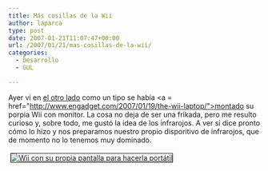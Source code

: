 ```yaml
---
title: Más cosillas de la Wii
author: laparca
type: post
date: 2007-01-21T11:07:47+00:00
url: /2007/01/21/mas-cosillas-de-la-wii/
categories:
  - Desarrollo
  - GUL

---
```

Ayer vi en [el otro lado][1] como un tipo se había <a = href="http://www.engadget.com/2007/01/19/the-wii-laptop/">montado su porpia Wii con monitor</a>. La cosa no deja de ser una frikada, pero me resulto curioso y, sobre todo, me gustó la idea de los infrarojos. A ver si dice pronto cómo lo hizo y nos preparamos nuestro propio disporitivo de infrarojos, que de momento no lo tenemos muy dominado.

[<img decoding="async" alt="Wii con su propia pantalla para hacerla portátil" src="http://www.blogsmithmedia.com/www.engadget.com/media/2007/01/upload_hero.jpg" border="1" hspace="4" vspace="4" />][2]

 [1]: http://www.elotrolado.net/
 [2]: http://www.engadget.com/2007/01/19/the-wii-laptop/